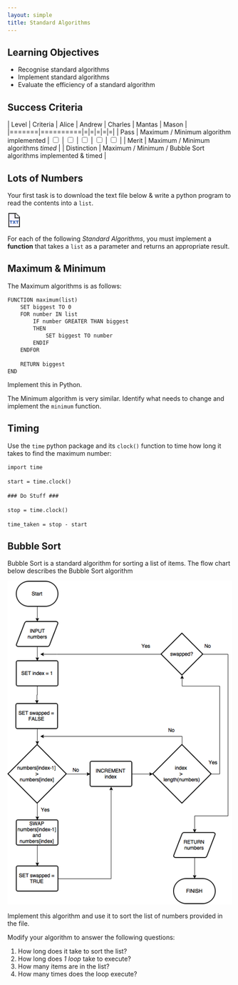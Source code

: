 ```yaml
---
layout: simple
title: Standard Algorithms
---
```


## Learning Objectives

* Recognise standard algorithms
* Implement standard algorithms
* Evaluate the efficiency of a standard algorithm

## Success Criteria

| Level | Criteria | Alice | Andrew | Charles | Mantas | Mason |
|=======|==========|=|=|=|=|=|
| Pass  | Maximum / Minimum algorithm implemented | <input type="checkbox"> | <input type="checkbox"> | <input type="checkbox"> | <input type="checkbox"> | <input type="checkbox"> |
| Merit | Maximum / Minimum algorithms *timed* |
| Distinction | Maximum / Minimum / Bubble Sort algorithms implemented & timed |


## Lots of Numbers

Your first task is to download the text file below & write a python program to read the contents into a `list`.

[![Numbers.txt](resources/txticon.png)](resources/numbers.txt)

For each of the following *Standard Algorithms*, you must implement a **function** that takes a `list` as a parameter and returns an appropriate result.

## Maximum & Minimum

The Maximum algorithms is as follows:

```
FUNCTION maximum(list)
    SET biggest TO 0
    FOR number IN list
        IF number GREATER THAN biggest
        THEN
            SET biggest TO number
        ENDIF
    ENDFOR
    
    RETURN biggest
END
```

Implement this in Python.

The Minimum algorithm is very similar. Identify what needs to change and implement the `minimum` function.

## Timing

Use the `time` python package and its `clock()` function to time how long it takes to find the maximum number:

```
import time

start = time.clock()

### Do Stuff ###

stop = time.clock()

time_taken = stop - start
```

## Bubble Sort

Bubble Sort is a standard algorithm for sorting a list of items. The flow chart below describes the Bubble Sort algorithm

![Bubble Sort Flowchart](resources/BubbleSort.png)

Implement this algorithm and use it to sort the list of numbers provided in the file.

Modify your algorithm to answer the following questions:

1. How long does it take to sort the list?
2. How long does *1 loop* take to execute?
2. How many items are in the list?
3. How many times does the loop execute?